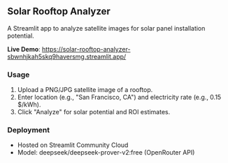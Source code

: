 
## Solar Rooftop Analyzer
A Streamlit app to analyze satellite images for solar panel installation potential.

**Live Demo**: https://solar-rooftop-analyzer-sbwnhjkah5skq9haversmg.streamlit.app/

### Usage
1. Upload a PNG/JPG satellite image of a rooftop.
2. Enter location (e.g., "San Francisco, CA") and electricity rate (e.g., 0.15 $/kWh).
3. Click "Analyze" for solar potential and ROI estimates.

### Deployment
- Hosted on Streamlit Community Cloud
- Model: deepseek/deepseek-prover-v2:free (OpenRouter API)
